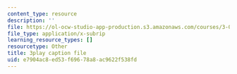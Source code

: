 ```yaml
---
content_type: resource
description: ''
file: https://ol-ocw-studio-app-production.s3.amazonaws.com/courses/3-091sc-introduction-to-solid-state-chemistry-fall-2010/e7904ac8ed53f69678a8ac9622f538fd_RikovZJdUmg.srt
file_type: application/x-subrip
learning_resource_types: []
resourcetype: Other
title: 3play caption file
uid: e7904ac8-ed53-f696-78a8-ac9622f538fd
---
```

